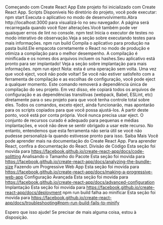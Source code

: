 Começando com Create React App
Este projeto foi inicializado com Create React App.
Scripts Disponíveis
No diretório do projeto, você pode executar:
npm start
Executa o aplicativo no modo de desenvolvimento.Abra http://localhost:3000 para visualizá-lo no seu navegador.
A página será recarregada quando você fizer alterações.Você também pode ver quaisquer erros de lint no console.
npm test
Inicia o executor de testes no modo interativo de observação.Veja a seção sobre executando testes para mais informações.
npm run build
Compila o aplicativo para produção na pasta build.Ele empacota corretamente o React no modo de produção e otimiza a compilação para o melhor desempenho.
A compilação é minificada e os nomes dos arquivos incluem os hashes.Seu aplicativo está pronto para ser implantado!
Veja a seção sobre implantação para mais informações.
npm run eject
Nota: esta é uma operação sem volta. Uma vez que você eject, você não pode voltar!
Se você não estiver satisfeito com a ferramenta de compilação e as escolhas de configuração, você pode eject a qualquer momento. Este comando removerá a dependência única de compilação do seu projeto.
Em vez disso, ele copiará todos os arquivos de configuração e as dependências transitivas (webpack, Babel, ESLint, etc) diretamente para o seu projeto para que você tenha controle total sobre eles. Todos os comandos, exceto eject, ainda funcionarão, mas apontarão para os scripts copiados para que você possa ajustá-los. A partir deste ponto, você está por conta própria.
Você nunca precisa usar eject. O conjunto de recursos curado é adequado para pequenas e médias implantações, e você não deve se sentir obrigado a usar este recurso. No entanto, entendemos que esta ferramenta não seria útil se você não pudesse personalizá-la quando estivesse pronto para isso.
Saiba Mais
Você pode aprender mais na documentação do Create React App.
Para aprender React, confira a documentação do React.
Divisão de Código
Esta seção foi movida para https://facebook.github.io/create-react-app/docs/code-splitting
Analisando o Tamanho do Pacote
Esta seção foi movida para https://facebook.github.io/create-react-app/docs/analyzing-the-bundle-size
Fazendo um Progressive Web App
Esta seção foi movida para https://facebook.github.io/create-react-app/docs/making-a-progressive-web-app
Configuração Avançada
Esta seção foi movida para https://facebook.github.io/create-react-app/docs/advanced-configuration
Implantação
Esta seção foi movida para https://facebook.github.io/create-react-app/docs/deployment
npm run build falha ao minificar
Esta seção foi movida para https://facebook.github.io/create-react-app/docs/troubleshooting#npm-run-build-fails-to-minify

Espero que isso ajude! Se precisar de mais alguma coisa, estou à disposição.
